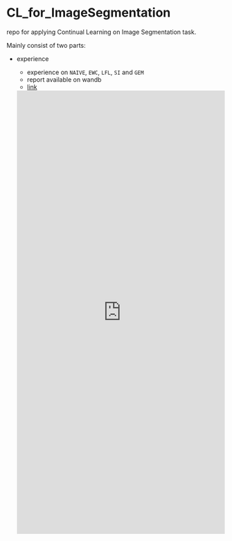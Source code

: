 # CL_for_ImageSegmentation
repo for applying Continual Learning on Image Segmentation task.

Mainly consist of two parts:

- experience
  - experience on `NAIVE`, `EWC`, `LFL`, `SI` and `GEM`
  - report available on wandb
  - [link](https://api.wandb.ai/links/kirigiri_suzumiya/nrn4i0as)

  <iframe src="https://wandb.ai/kirigiri_suzumiya/UNet_CL/reports/CL_for_ImageSegmentation--Vmlldzo3Nzg4NTU0" style="border:none;height:1024px;width:100%">

- software engineering
  - a backend system for CL on Image Segmentation using UNet as basic model
  - `Fastapi` for restful api
  - `Celery & Redis` for Distributed Task Queue
  - `Minio & Postgresql` for dataset&checkpoint storage


## Introduction

Three scenarios of **Continual Learning**

- **Task-incremental learning:** Sequentially learn to solve a number of distinct tasks
- **Domain-incremental learning:** Learn to solve the same problem in different contexts
- **Class-incremental learning**: Discriminate between incrementally observed classes

Our specific task is obviously not beyond the field of **Domain-incremental learning**


## CL Learning Strategies Evaluation

Evaluation is based on U-Net and  [Avalanche](https://github.com/ContinualAI/avalanche). 

please refer to [experience](./experience/) for notebook and more details

### Batch Domain Continual Learning

- Less-Forgetful Learning (LFL):  [paper](https://arxiv.org/pdf/1607.00122.pdf) | [pdf](./reference/1607.00122.pdf)
  - Less-forgetting Learning in Deep Neural Networks
  - `Jung H, Ju J, Jung M, et al. Less-forgetting learning in deep neural networks[J]. arXiv preprint arXiv:1607.00122, 2016.`

- Synaptic Intelligence (SI): [paper](http://proceedings.mlr.press/v70/zenke17a.html) | [pdf](./reference/ContinualLearningThroughSynapticIntelligence.pdf)
  - Continual Learning Through Synaptic Intelligence
  - `Zenke F, Poole B, Ganguli S. Continual learning through synaptic intelligence[C]//International conference on machine learning. PMLR, 2017: 3987-3995.`
- Elastic Weight Consolidation (EWC): [paper](https://www.pnas.org/content/114/13/3521) | [pdf](./reference/kirkpatrick-et-al-2017-overcoming-catastrophic-forgetting-in-neural-networks.pdf)
  - Overcoming catastrophic forgetting in neural networks
  - `Kirkpatrick J, Pascanu R, Rabinowitz N, et al. Overcoming catastrophic forgetting in neural networks[J]. Proceedings of the national academy of sciences, 2017, 114(13): 3521-3526.`

### Online Domain Continual Learning

- Gradient Episodic Memory (GEM): [paper](https://proceedings.neurips.cc/paper/2017/hash/f87522788a2be2d171666752f97ddebb-Abstract.html) | [pdf](./reference/NIPS-2017-gradient-episodic-memory-for-continual-learning-Paper.pdf)
  - Gradient Episodic Memory for Continual Learning
  - `Lopez-Paz D, Ranzato M A. Gradient episodic memory for continual learning[J]. Advances in neural information processing systems, 2017, 30.`

### Others

- Replay Buffer
- Selection strategies
- Loss Functions
- ...

## SW engineering

please refer to [sw_service](./sw_service/) for code and more details

![img](assets/structure.png)


## ENV & Setup

please refer to [setup](./setup.md) for more details

## Contact me

email: `boyifan1@126.com`